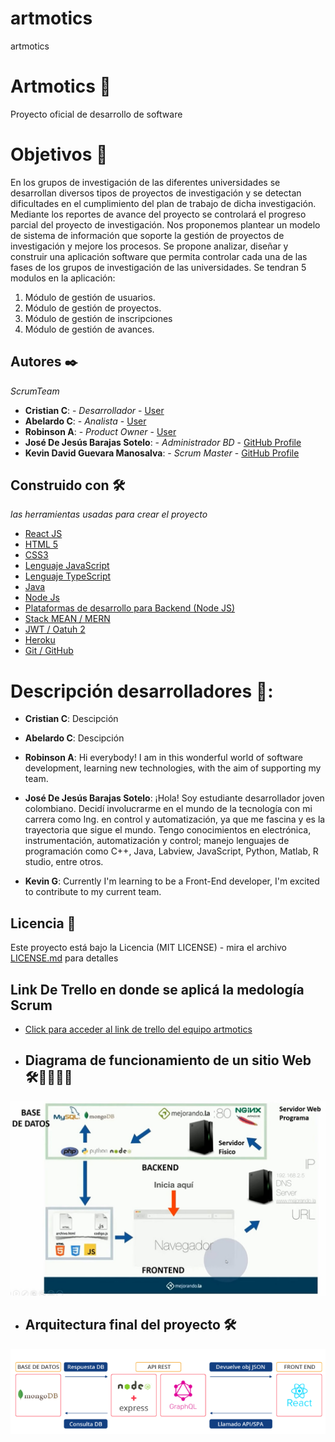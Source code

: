 # artmotics
artmotics
# Artmotics 🚀

Proyecto oficial de desarrollo de software

# Objetivos 🎯

En los grupos de investigación de las diferentes universidades se desarrollan diversos tipos de proyectos de investigación y se detectan dificultades en el cumplimiento del plan de trabajo de dicha investigación. Mediante los reportes de avance del proyecto se controlará el progreso parcial del proyecto de investigación. Nos proponemos plantear un modelo de sistema de información que soporte la gestión de proyectos de investigación y mejore los procesos. Se propone analizar, diseñar y construir una aplicación software que permita controlar cada una de las fases de los grupos de investigación de las universidades.
Se tendran 5 modulos en la aplicación:
1) Módulo de gestión de usuarios.
2) Módulo de gestión de proyectos.
3) Módulo de gestión de inscripciones
4) Módulo de gestión de avances. 

## Autores ✒️

_ScrumTeam_

- **Cristian C**: - _Desarrollador_ - [User](https://github.com/)
- **Abelardo C**: - _Analista_ - [User](https://github.com/)
- **Robinson A**: - _Product Owner_ - [User](https://github.com/)
- **José De Jesús Barajas Sotelo**: - _Administrador BD_ - [GitHub Profile](https://github.com/jdbarajass)
- **Kevin David Guevara Manosalva**: - _Scrum Master_ - [GitHub Profile](https://github.com/KevinG090)

## Construido con 🛠️

_las herramientas usadas para crear el proyecto_

- [React JS](https://es.reactjs.org/)
- [HTML 5 ](http://html5.com/)
- [CSS3 ](http://www.css3.com/)
- [Lenguaje JavaScript ](https://www.javascript.com/)
- [Lenguaje TypeScript ](https://www.typescriptlang.org/)
- [Java ](https://www.java.com/es/)
- [Node Js](https://nodejs.org/es/)
- [Plataformas de desarrollo para Backend (Node JS)](https://nodejs.org/en/)
- [Stack MEAN / MERN](https://en.wikipedia.org/wiki/MEAN_(solution_stack))
- [JWT / Oatuh 2]()
- [Heroku](https://www.heroku.com/)
- [Git / GitHub](https://github.com/)

# Descripción desarrolladores 📑:

- **Cristian C**: Descipción

- **Abelardo C**: Descipción

- **Robinson A**: Hi everybody! I am in this wonderful world of software development, learning new technologies, with the aim of supporting my team.  

- **José De Jesús Barajas Sotelo**: ¡Hola! Soy estudiante desarrollador joven colombiano. Decidí involucrarme en el mundo de la tecnología con mi carrera como Ing. en control y automatización, ya que me fascina y es la trayectoria que sigue el mundo. Tengo conocimientos en electrónica, instrumentación, automatización y control; manejo lenguajes de programación como C++, Java, Labview, JavaScript, Python, Matlab, R studio, entre otros.

- **Kevin G**: Currently I'm learning to be a Front-End developer, I'm excited to contribute to my current team.

## Licencia 📄

Este proyecto está bajo la Licencia (MIT LICENSE) - mira el archivo [LICENSE.md](https://github.com/hubotio/hubot/blob/master/LICENSE.md) para detalles

## Link De Trello en donde se aplicá la medología Scrum
- [Click para acceder al link de trello del equipo artmotics](https://trello.com/b/5LcpSa5R/artmotics)

- ## Diagrama de funcionamiento de un sitio Web 🛠️👩‍💻👨‍💻

![Diagrama de funcionamiento de un sitio Web](./ImagenesPortada/1.jpg)

- ## Arquitectura final del proyecto 🛠️
![Arquitectura final del proyecto](./ImagenesPortada/2.png)

